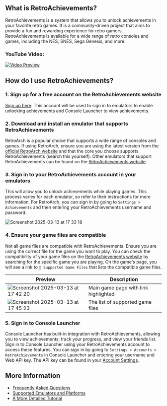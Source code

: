 ## What is RetroAchievements?

RetroAchievements is a system that allows you to unlock achievements in your favorite retro games. It is a community-driven project that aims to provide a fun and rewarding experience for retro gamers. RetroAchievements is available for a wide range of retro consoles and games, including the NES, SNES, Sega Genesis, and more.

### YouTube Video:
[![Video Preview](https://img.youtube.com/vi/g0hmYv6czs8/0.jpg)](https://www.youtube.com/watch?v=g0hmYv6czs8)

## How do I use RetroAchievements?

### 1. Sign up for a free account on the RetroAchievements website
[Sign up here](https://retroachievements.org/createaccount.php). This account will be used to sign in to emulators to enable unlocking achievements and Console Launcher to view achievements.

### 2. Download and install an emulator that supports RetroAchievements
RetroArch is a popular choice that supports a wide range of consoles and games. If using RetroArch, ensure you are using the latest version from the [official RetroArch website](https://retroarch.com/?page=platforms) and that the core you choose supports RetroAchievements (search this yourself). Other emulators that support RetroAchievements can be found on the [RetroAchievements website](https://retroachievements.org/download.php).

### 3. Sign in to your RetroAchievements account in your emulators
This will allow you to unlock achievements while playing games. This process varies for each emulator, so refer to their instructions for more information. For RetroArch, you can sign in by going to `Settings > Achievements` and then entering your RetroAchievements username and password.

![Screenshot 2025-03-13 at 17 33 18](https://github.com/user-attachments/assets/6eba7a57-fb14-4c76-ab66-2e4d908b5d78)

### 4. Ensure your game files are compatible
Not all game files are compatible with RetroAchievements. Ensure you are using the correct file for the game you want to play. You can check the compatibility of your game files on the [RetroAchievements website](https://retroachievements.org/gameList.php) by searching for the specific game you are playing. On the game's page, you will see a link to `💾 Supported Game Files` that lists the compatible game files.

| Preview | Description |
|---------|------------|
| ![Screenshot 2025-03-13 at 17 42 20](https://github.com/user-attachments/assets/6239a42f-fea1-4fb1-883d-f3bff5057ade) | Main game page with link highlighted |
| ![Screenshot 2025-03-13 at 17 45 23](https://github.com/user-attachments/assets/f82f2522-9a57-4c64-864b-9ec04c5cba15) | The list of supported game files |

### 5. Sign in to Console Launcher
Console Launcher has built-in integration with RetroAchievements, allowing you to view achievements, track your progress, and view your friends list. Sign in to Console Launcher using your RetroAchievements account to access these features. You can sign in by going to `Settings > Accounts > RetroAchievements` in Console Launcher and entering your username and Web API key. The API key can be found in your [Account Settings](https://retroachievements.org/settings).

## More Information

- [Frequently Asked Questions](https://docs.retroachievements.org/general/faq.html)
- [Supported Emulators and Platforms](https://retroachievements.org/download.php)
- [A More Detailed Tutorial](https://www.reddit.com/r/RetroAchievements/comments/1hwj9dq/so_you_want_to_earn_achievements_eh/?utm_source=share&utm_medium=web3x&utm_name=web3xcss&utm_term=1&utm_content=share_button)
